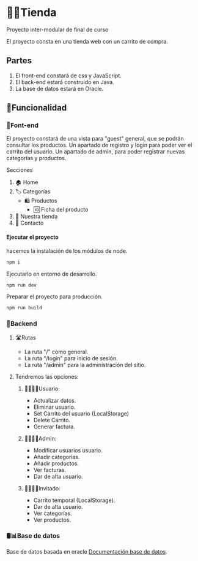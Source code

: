 # 🏪🛒Tienda

Proyecto inter-modular de final de curso

El proyecto consta en una tienda web con un carrito de compra.

## Partes

1. El front-end constará de css y JavaScript.
2. El back-end estará construido en Java.
3. La base de datos estará en Oracle.

## 🔩Funcionalidad

### 🌈Font-end

El proyecto constará de una vista para "guest" general, que se podrán consultar los productos.
Un apartado de registro y login para poder ver el carrito del usuario.
Un apartado de admin, para poder registrar nuevas categorías y productos.

Secciones

1. 🏠 Home
2. 🏷️ Categorías
    * 🛍️ Productos
        * 🆔 Ficha del producto
3. 🏪 Nuestra tienda
4. 📧 Contacto

#### Ejecutar el proyecto

hacemos la instalación de los módulos de node.

```bash
npm i
```

Ejecutarlo en entorno de desarrollo.

```bash
npm run dev
```

Preparar el proyecto para producción.

```bash
npm run build
```

### 🤖Backend

1. 🛣Rutas

    * La ruta "/" como general.
    * La ruta "/login" para inicio de sesión.
    * La ruta "/admin" para la administración del sitio.

2. Tendremos las opciones:

    1. 🙍‍♂️🙍‍♀️Usuario:
        * Actualizar datos.
        * Eliminar usuario.
        * Set Carrito del usuario (LocalStorage)
        * Delete Carrito.
        * Generar factura.

    2. 👩‍💻👩‍💻Admin:
        * Modificar usuarios usuario.
        * Añadir categorías.
        * Añadir productos.
        * Ver facturas.
        * Dar de alta usuario.

    3. 🤸‍♂️🤸‍♀️Invitado:
        * Carrito temporal (LocalStorage).
        * Dar de alta usuario.
        * Ver categorías.
        * Ver productos.

### 🛢📊Base de datos

Base de datos basada en oracle [Documentación base de datos](https://github.com/IPRIESPM/tienda_1daw/blob/main/Base%20de%20datos/ModeloRelacional.md).
